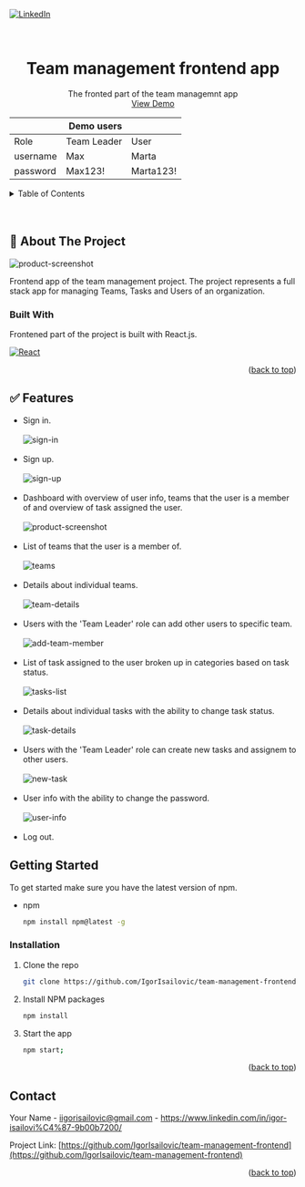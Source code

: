 <div id="top"></div>

[![LinkedIn][linkedin-shield]][linkedin-url]

<br />
<div align="center">

  <h1 align="center">Team management frontend app</h3>

  <p align="center">
    The fronted part of the team managemnt app
    <br />
    <a href="https://team-management-frontend.herokuapp.com/">View Demo</a>
  </p>
  <p align="center">
  
<table class="tg">
<thead>
  <tr>
    <th class="tg-baqh" colspan="3">Demo users</th>
  </tr>
</thead>
<tbody>
  <tr>
    <td class="tg-baqh">Role</td>
    <td class="tg-baqh">Team Leader</td>
    <td class="tg-baqh">User</td>
  </tr>
  <tr>
    <td class="tg-baqh">username</td>
    <td class="tg-baqh">Max</td>
    <td class="tg-baqh">Marta</td>
  </tr>
  <tr>
    <td class="tg-baqh">password</td>
    <td class="tg-baqh">Max123!</td>
    <td class="tg-baqh">Marta123!</td>
  </tr>
</tbody>
</table>
</div>

<details>
  <summary>Table of Contents</summary>
  <ol>
    <li>
      <a href="#about-the-project">About The Project</a>
    </li> 
        <li><a href="#built-with">Built With</a></li>  
    <li> <a href="#features">Features</a></li>
    <li>
      <a href="#getting-started">Getting Started</a>
    </li>   
        <li><a href="#installation">Installation</a></li>
      
   
    
    <li><a href="#contact">Contact</a></li>
  
  </ol>
</details>
</br>
</br>

## 📝 About The Project

![product-screenshot]

Frontend app of the team management project. The project represents a full stack app for managing Teams, Tasks and Users of an organization.

### Built With

Frontened part of the project is built with React.js.

[![React][react.js]][react-url]

<p align="right">(<a href="#top">back to top</a>)</p>

## ✅ Features

- Sign in.
  </br>
  </br>
  ![sign-in]
  </br>
  </br>
- Sign up.
  </br>
  </br>
  ![sign-up]
  </br>
  </br>
- Dashboard with overview of user info, teams that the user is a member of and overview of task assigned the user.
  </br>
  </br>
  ![product-screenshot]
  </br>
  </br>
- List of teams that the user is a member of.
  </br>
  </br>
  ![teams]
  </br>
  </br>
- Details about individual teams.
  </br>
  </br>
  ![team-details]
  </br>
  </br>
- Users with the 'Team Leader' role can add other users to specific team.
  </br>
  </br>
  ![add-team-member]
  </br>
  </br>
- List of task assigned to the user broken up in categories based on task status.
  </br>
  </br>
  ![tasks-list]
  </br>
  </br>
- Details about individual tasks with the ability to change task status.
  </br>
  </br>
  ![task-details]
  </br>
  </br>
- Users with the 'Team Leader' role can create new tasks and assignem to other users.
  </br>
  </br>
  ![new-task]
  </br>
  </br>
- User info with the ability to change the password.
  </br>
  </br>
  ![user-info]
  </br>
  </br>
- Log out.

## Getting Started

To get started make sure you have the latest version of npm.

- npm
  ```sh
  npm install npm@latest -g
  ```

### Installation

1. Clone the repo
   ```sh
   git clone https://github.com/IgorIsailovic/team-management-frontend.git
   ```
2. Install NPM packages
   ```sh
   npm install
   ```
3. Start the app
   ```sh
   npm start;
   ```

<p align="right">(<a href="#top">back to top</a>)</p>

## Contact

Your Name - iigorisailovic@gmail.com - https://www.linkedin.com/in/igor-isailovi%C4%87-9b00b7200/

Project Link: [https://github.com/IgorIsailovic/team-management-frontend](https://github.com/IgorIsailovic/team-management-frontend)

<p align="right">(<a href="#top">back to top</a>)</p>

[linkedin-shield]: https://img.shields.io/badge/-LinkedIn-black.svg?style=for-the-badge&logo=linkedin&colorB=555
[linkedin-url]: https://www.linkedin.com/in/igor-isailovi%C4%87-9b00b7200/
[product-screenshot]: https://github.com/IgorIsailovic/team-management-frontend/blob/main/src/images/frontend-screenshot.JPG
[react.js]: https://img.shields.io/badge/React-20232A?style=for-the-badge&logo=react&logoColor=61DAFB
[react-url]: https://reactjs.org/
[sign-in]: https://github.com/IgorIsailovic/team-management-frontend/blob/main/src/images/sign-in.JPG
[sign-up]: https://github.com/IgorIsailovic/team-management-frontend/blob/main/src/images/sign-up.JPG
[teams]: https://github.com/IgorIsailovic/team-management-frontend/blob/main/src/images/teams.JPG
[new-task]: https://github.com/IgorIsailovic/team-management-frontend/blob/main/src/images/new-task.JPG
[user-info]: https://github.com/IgorIsailovic/team-management-frontend/blob/main/src/images/user-info.JPG
[team-details]: https://github.com/IgorIsailovic/team-management-frontend/blob/main/src/images/team-details.JPG
[task-details]: https://github.com/IgorIsailovic/team-management-frontend/blob/main/src/images/task-details.JPG
[add-team-member]: https://github.com/IgorIsailovic/team-management-frontend/blob/main/src/images/add-team-member.JPG
[tasks-list]: https://github.com/IgorIsailovic/team-management-frontend/blob/main/src/images/tasks-list.JPG

